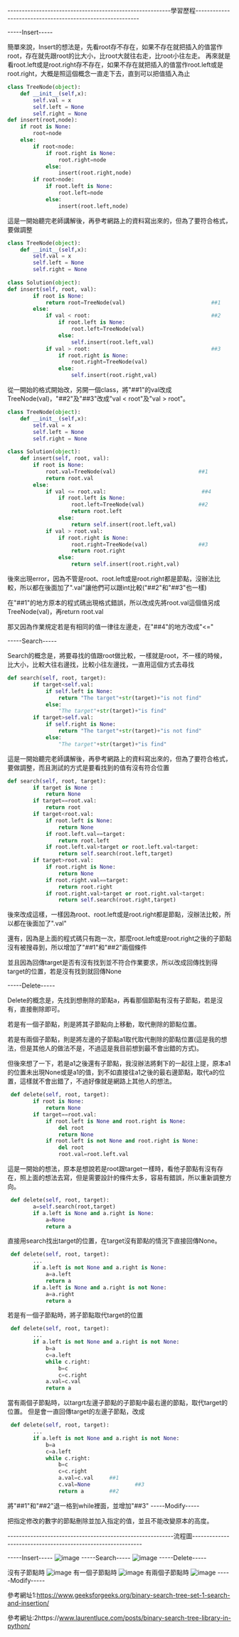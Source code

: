 ---------------------------------------------------------學習歷程----------------------------------------------------------

-----Insert-----

簡單來說，Insert的想法是，先看root存不存在，如果不存在就把插入的值當作root，存在就先跟root的比大小，比root大就往右走，比root小往左走。
再來就是看root.left或是root.right存不存在，如果不存在就把插入的值當作root.left或是root.right，大概是照這個概念一直走下去，直到可以把值插入為止
```Python
class TreeNode(object):
    def __init__(self,x):
        self.val = x
        self.left = None
        self.right = None
def insert(root,node):
    if root is None:
        root=node
    else:
        if root<node:
            if root.right is None:
                root.right=node
            else:
                insert(root.right,node)
        if root>node:
            if root.left is None:
                root.left=node
            else:
                insert(root.left,node)
```
這是一開始聽完老師講解後，再參考網路上的資料寫出來的，但為了要符合格式，要做調整
```Python
class TreeNode(object):
    def __init__(self,x):
        self.val = x
        self.left = None
        self.right = None
        
class Solution(object):
def insert(self, root, val):
        if root is None:
            return root=TreeNode(val)                           ##1
        else:
            if val < root:                                      ##2
                if root.left is None:
                    root.left=TreeNode(val)
                else:
                    self.insert(root.left,val)
            if val > root:                                      ##3
                if root.right is None:
                    root.right=TreeNode(val)
                else:
                    self.insert(root.right,val)

```
從一開始的格式開始改，另開一個class，將"##1"的val改成TreeNode(val)，"##2"及"##3"改成"val < root"及"val > root"。
```Python
class TreeNode(object):
    def __init__(self,x):
        self.val = x
        self.left = None
        self.right = None
        
class Solution(object):
    def insert(self, root, val):
        if root is None:
            root.val=TreeNode(val)                          ##1
            return root.val
        else:
            if val <= root.val:                              ##4
                if root.left is None:
                    root.left=TreeNode(val)                 ##2
                    return root.left
                else:
                    return self.insert(root.left,val)
            if val > root.val:
                if root.right is None:
                    root.right=TreeNode(val)                ##3
                    return root.right
                else:
                    return self.insert(root.right,val)
```
後來出現error，因為不管是root、root.left或是root.right都是節點，沒辦法比較，所以都在後面加了".val"讓他們可以跟int比較("##2"和"##3"也一樣)

在"##1"的地方原本的程式碼出現格式錯誤，所以改成先將root.val這個值另成TreeNode(val)，再return root.val

那又因為作業規定若是有相同的值一律往左邊走，在"##4"的地方改成"<="

-----Search-----

Search的概念是，將要尋找的值跟root做比較，一樣就是root，不一樣的時候，比大小，比較大往右邊找，比較小往左邊找，一直用這個方式去尋找
```Python
def search(self, root, target):
        if target<self.val:
            if self.left is None:
                return "The target"+str(target)+"is not find"
            else:
                "The target"+str(target)+"is find"
        if target>self.val:
            if self.right is None:
                return "The target"+str(target)+"is not find"
            else:
                "The target"+str(target)+"is find"
```
這是一開始聽完老師講解後，再參考網路上的資料寫出來的，但為了要符合格式，要做調整，而且測試的方式是要看找到的值有沒有符合位置
```Python
def search(self, root, target):
        if target is None :
            return None
        if target==root.val:
            return root
        if target<root.val:
            if root.left is None:
                return None
            if root.left.val==target:
                return root.left
            if root.left.val>target or root.left.val<target:            ##1
                return self.search(root.left,target)
        if target>root.val:
            if root.right is None:
                return None
            if root.right.val==target:
                return root.right
            if root.right.val>target or root.right.val<target:          ##2
                return self.search(root.right,target)
```
後來改成這樣，一樣因為root、root.left或是root.right都是節點，沒辦法比較，所以都在後面加了".val"

還有，因為是上面的程式碼只有跑一次，那麼root.left或是root.right之後的子節點沒有被搜尋到，所以增加了"##1"和"##2"兩個條件

並且因為回傳target是否有沒有找到並不符合作業要求，所以改成回傳找到得target的位置，若是沒有找到就回傳None

-----Delete-----

Delete的概念是，先找到想刪除的節點a，再看那個節點有沒有子節點，若是沒有，直接刪除即可。

若是有一個子節點，則是將其子節點向上移動，取代刪除的節點位置。

若是有兩個子節點，則是將左邊的子節點a1取代取代刪除的節點位置(這是我的想法，但是其他人的做法不是，不過這是我目前想到最不會出錯的方式)。

但後來想了一下，若是a1之後還有子節點，我沒辦法將剩下的一起往上提，原本a1的位置未出現None或是a1的值，到不如直接往a1之後的最右邊節點，取代a的位置，這樣就不會出錯了，不過好像就是網路上其他人的想法。

```Python
 def delete(self, root, target):
        if root is None:
            return None
        if target==root.val:
            if root.left is None and root.right is None:
                del root
                return None
            if root.left is not None and root.right is None:
                del root
                root.val=root.left.val

```
這是一開始的想法，原本是想說若是root跟target一樣時，看他子節點有沒有存在，照上面的想法去寫，但是需要設計的條件太多，容易有錯誤，所以重新調整方向。
```Python
 def delete(self, root, target):
        a=self.search(root,target)
        if a.left is None and a.right is None:
            a=None
            return a
```
直接用search找出target的位置，在target沒有節點的情況下直接回傳None。
```Python
 def delete(self, root, target):
        ...
        if a.left is not None and a.right is None:
            a=a.left
            return a
        if a.left is None and a.right is not None:
            a=a.right
            return a
```
若是有一個子節點時，將子節點取代target的位置
```Python
 def delete(self, root, target):
        ...
        if a.left is not None and a.right is not None:
            b=a
            c=a.left
            while c.right:
                b=c
                c=c.right
            a.val=c.val
            return a
```
當有兩個子節點時，以targrt左邊子節點的子節點中最右邊的節點，取代target的位置。
但是會一直回傳target的左邊子節點，改成
```Python
 def delete(self, root, target):
        ...
        if a.left is not None and a.right is not None:
            b=a
            c=a.left
            while c.right:
                b=c
                c=c.right
                a.val=c.val     ##1
                c.val=None              ##3
                return a        ##2
```
將"##1"和"##2"退一格到while裡面，並增加"##3"
-----Modify-----

把指定修改的數字的節點刪除並加入指定的值，並且不能改變原本的高度。

----------------------------------------------------------流程圖------------------------------------------------------------

-----Insert-----
![image](https://github.com/sun-peihsuan/learning-note/blob/master/image/insert.JPG)
-----Search-----
![image](https://github.com/sun-peihsuan/learning-note/blob/master/image/search.JPG)
-----Delete-----

沒有子節點時
![image](https://github.com/sun-peihsuan/learning-note/blob/master/image/delete-0.JPG)
有一個子節點時
![image](https://github.com/sun-peihsuan/learning-note/blob/master/image/delete-1.JPG)
有兩個子節點時
![image](https://github.com/sun-peihsuan/learning-note/blob/master/image/delete-2.JPG)
-----Modify-----

參考網址1:https://www.geeksforgeeks.org/binary-search-tree-set-1-search-and-insertion/

參考網址:2https://www.laurentluce.com/posts/binary-search-tree-library-in-python/


